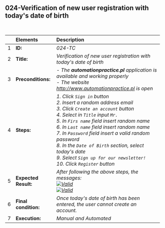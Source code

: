 ## 024-Verification of new user registration with today's date of birth

<br>

|     | Elements             | Description                                                                                                                                                                                                                                                                                                                                                                                                                                           |
| :-- | :------------------- | :---------------------------------------------------------------------------------------------------------------------------------------------------------------------------------------------------------------------------------------------------------------------------------------------------------------------------------------------------------------------------------------------------------------------------------------------------- |
| 1   | **ID:**              | _024-TC_                                                                                                                                                                                                                                                                                                                                                                                                                                              |
| 2   | **Title:**           | _Verification of new user registration with today's date of birth_                                                                                                                                                                                                                                                                                                                                                                                    |
| 3   | **Preconditions:**   | _- The **automationpractice.pl** application is available and working properly <br> - The website http://www.automationpractice.pl is open_                                                                                                                                                                                                                                                                                                           |
| 4   | **Steps:**           | _1. Click `Sign in` button <br> 2. Insert a random address email <br> 3. Click `Create an account` button <br> 4. Select in `Title` input `Mr.` <br> 5. In `Firs name` field insert random name <br> 6. In `Last name` field insert random name <br> 7. In `Password` field insert a valid random password <br> 8. In the `Date of Birth` section, select today's date <br> 9. Select `Sign up for our newsletter!` <br> 10. Click `Register` button_ |
| 5   | **Expected Result:** | _After following the above steps, the messages: <br> [![Valid](https://img.shields.io/badge/There%20is%201%20error-f3515c)](#) <br> [![Valid](https://img.shields.io/badge/Invalid%20date%20of%20birth.-f3515c)](#)_                                                                                                                                                                                                                                  |
| 6   | **Final condition:** | _Once today's date of birth has been entered, the user cannot create an account._                                                                                                                                                                                                                                                                                                                                                                     |
| 7   | **Execution:**       | _Manual and Automated_                                                                                                                                                                                                                                                                                                                                                                                                                                |
